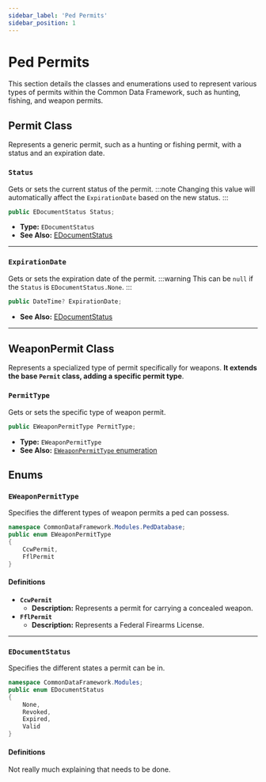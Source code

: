 ```yaml
---
sidebar_label: 'Ped Permits'
sidebar_position: 1
---
```


# Ped Permits
This section details the classes and enumerations used to represent various types of permits within the Common Data Framework, such as hunting, fishing, and weapon permits.

## Permit Class

Represents a generic permit, such as a hunting or fishing permit, with a status and an expiration date.

### `Status`

Gets or sets the current status of the permit. 
:::note
Changing this value will automatically affect the `ExpirationDate` based on the new status.
:::
```csharp
public EDocumentStatus Status;
```

-   **Type:** `EDocumentStatus`
-   **See Also:** [EDocumentStatus](#edocumentstatus)

---

### `ExpirationDate`

Gets or sets the expiration date of the permit. 
:::warning
This can be `null` if the `Status` is `EDocumentStatus.None`.
:::
```csharp
public DateTime? ExpirationDate;
```
-   **See Also:** [EDocumentStatus](#edocumentstatus)

---

## WeaponPermit Class

Represents a specialized type of permit specifically for weapons. **It extends the base `Permit` class, adding a specific permit type**.

### `PermitType`

Gets or sets the specific type of weapon permit.

```csharp
public EWeaponPermitType PermitType;
```

-   **Type:** `EWeaponPermitType`
-   **See Also:** [`EWeaponPermitType` enumeration](#eweaponpermittype)

## Enums

### `EWeaponPermitType`

Specifies the different types of weapon permits a ped can possess.

```csharp
namespace CommonDataFramework.Modules.PedDatabase;
public enum EWeaponPermitType
{
    CcwPermit,
    FflPermit
}
```

#### Definitions

-   **`CcwPermit`**
    -   **Description:** Represents a permit for carrying a concealed weapon.
-   **`FflPermit`**
    -   **Description:** Represents a Federal Firearms License.

---
### `EDocumentStatus`

Specifies the different states a permit can be in.

```csharp
namespace CommonDataFramework.Modules;
public enum EDocumentStatus
{
    None,
    Revoked,
    Expired,
    Valid
}
```
#### Definitions
Not really much explaining that needs to be done.
